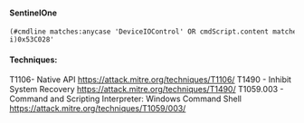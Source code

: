 #### SentinelOne

```
(#cmdline matches:anycase 'DeviceIOControl' OR cmdScript.content matches:anycase 'DeviceIOControl') AND cmdScript.content matches:anycase '(?i)0x53C028'
```

#### Techniques:

T1106- Native API
https://attack.mitre.org/techniques/T1106/
T1490 - Inhibit System Recovery
https://attack.mitre.org/techniques/T1490/
T1059.003 - Command and Scripting Interpreter: Windows Command Shell
https://attack.mitre.org/techniques/T1059/003/
